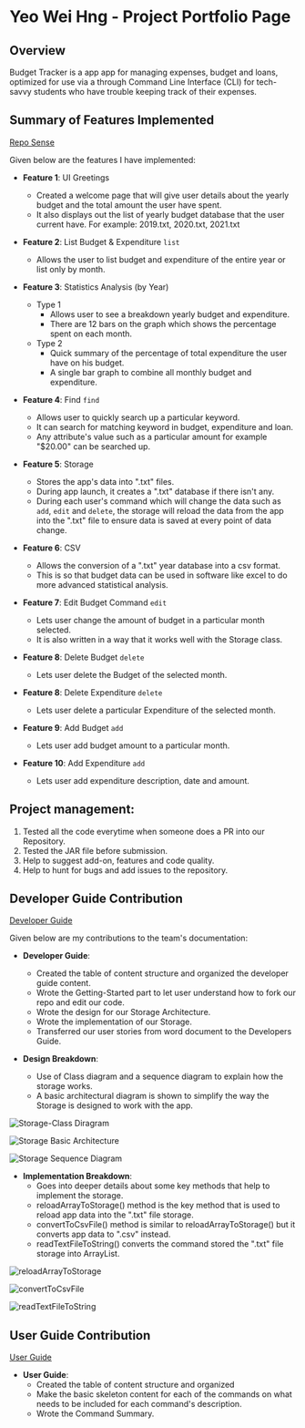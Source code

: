 # Yeo Wei Hng - Project Portfolio Page

## Overview

Budget Tracker is a app app for managing expenses, budget and loans, optimized for 
use via a through Command Line Interface (CLI) for tech-savvy students who have 
trouble keeping track of their expenses.

## Summary of Features Implemented

[Repo Sense](https://nus-cs2113-ay2122s1.github.io/tp-dashboard/?search=&sort=groupTitle&sortWithin=title&timeframe=commit&mergegroup=&groupSelect=groupByRepos&breakdown=true&checkedFileTypes=docs~functional-code~test-code~other&since=2021-09-25&tabOpen=true&tabType=zoom&tabAuthor=naijie2108&tabRepo=AY2122S1-CS2113T-F11-1%2Ftp%5Bmaster%5D&authorshipIsMergeGroup=false&authorshipFileTypes=docs~functional-code~test-code~other&authorshipIsBinaryFileTypeChecked=false&zA=YEOWEIHNGWHYELAB&zR=AY2122S1-CS2113T-F11-2%2Ftp%5Bmaster%5D&zACS=167.6350974930362&zS=2021-09-25&zFS=&zU=2021-11-08&zMG=false&zFTF=commit&zFGS=groupByRepos&zFR=false)

Given below are the features I have implemented:

* **Feature 1**: UI Greetings
  * Created a welcome page that will give user details about the yearly budget and the total 
  amount the user have spent.
  * It also displays out the list of yearly budget database that the user current have. For 
  example: 2019.txt, 2020.txt, 2021.txt

* **Feature 2**: List Budget & Expenditure `list`
  * Allows the user to list budget and expenditure of the entire year or list only by month.

* **Feature 3**: Statistics Analysis (by Year)
  * Type 1
      * Allows user to see a breakdown yearly budget and expenditure. 
      * There are 12 bars on the graph which shows the percentage spent on each month. 
  * Type 2
      * Quick summary of the percentage of total expenditure the user have on his budget.
      * A single bar graph to combine all monthly budget and expenditure.
  
* **Feature 4**: Find `find`
  * Allows user to quickly search up a particular keyword. 
  * It can search for matching keyword in budget, expenditure and loan.
  * Any attribute's value such as a particular amount for example "$20.00" can be searched up.

* **Feature 5**: Storage
  * Stores the app's data into ".txt" files.
  * During app launch, it creates a ".txt" database if there isn't any.
  * During each user's command which will change the data such as `add`, `edit` and `delete`,
    the storage will reload the data from the app into the ".txt" file to ensure data is 
    saved at every point of data change.
  
* **Feature 6**: CSV
  * Allows the conversion of a ".txt" year database into a csv format. 
  * This is so that budget data can be used in software like excel to do more advanced 
    statistical analysis. 

* **Feature 7**: Edit Budget Command `edit`
  * Lets user change the amount of budget in a particular month selected.
  * It is also written in a way that it works well with the Storage class.

* **Feature 8**: Delete Budget `delete`
  * Lets user delete the Budget of the selected month. 

* **Feature 8**: Delete Expenditure `delete`
  * Lets user delete a particular Expenditure of the selected month.

* **Feature 9**: Add Budget `add`
  * Lets user add budget amount to a particular month.

* **Feature 10**: Add Expenditure `add`
  * Lets user add expenditure description, date and amount.

## Project management:

1) Tested all the code everytime when someone does a PR into our Repository.
2) Tested the JAR file before submission. 
3) Help to suggest add-on, features and code quality.
4) Help to hunt for bugs and add issues to the repository.

## Developer Guide Contribution

[Developer Guide](https://github.com/AY2122S1-CS2113T-F11-2/tp/blob/master/docs/DeveloperGuide.md)

Given below are my contributions to the team's documentation:

* **Developer Guide**:
  * Created the table of content structure and organized the developer guide content.
  * Wrote the Getting-Started part to let user understand how to fork our repo and edit 
    our code.
  * Wrote the design for our Storage Architecture. 
  * Wrote the implementation of our Storage. 
  * Transferred our user stories from word document to the Developers Guide. 

* **Design Breakdown**:
  * Use of Class diagram and a sequence diagram to explain how the storage works.
  * A basic architectural diagram is shown to simplify the way the Storage is designed to 
    work with the app. 

![Storage-Class Diragram](images/Storage-Class_Diagram.png)

![Storage Basic Architecture](images/StorageBasicaArchitecture.png)

![Storage Sequence Diagram](images/Storage.png)

* **Implementation Breakdown**:
  * Goes into deeper details about some key methods that help to implement the storage.
  * reloadArrayToStorage() method is the key method that is used to reload app data into 
    the ".txt" file storage.
  * convertToCsvFile() method is similar to reloadArrayToStorage() but it converts app 
    data to ".csv" instead.
  * readTextFileToString() converts the command stored the ".txt" file storage into 
    ArrayList<String>.

![reloadArrayToStorage](images/reloadArrayToStorage.png)

![convertToCsvFile](images/convertToCsvFile.png)

![readTextFileToString](images/readTextFileToString.png)

## User Guide Contribution

[User Guide](https://github.com/AY2122S1-CS2113T-F11-2/tp/blob/master/docs/UserGuide.md)

* **User Guide**:
  * Created the table of content structure and organized 
  * Make the basic skeleton content for each of the commands on what needs to be included
    for each command's description. 
  * Wrote the Command Summary. 
